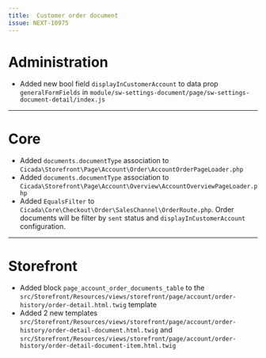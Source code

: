 ```yaml
---
title:  Customer order document
issue: NEXT-10975
---
```

# Administration
* Added new bool field `displayInCustomerAccount` to data prop `generalFormFields` in `module/sw-settings-document/page/sw-settings-document-detail/index.js`
___
# Core
* Added `documents.documentType` association to `Cicada\Storefront\Page\Account\Order\AccountOrderPageLoader.php`
* Added `documents.documentType` association to `Cicada\Storefront\Page\Account\Overview\AccountOverviewPageLoader.php`
* Added `EqualsFilter` to `Cicada\Core\Checkout\Order\SalesChannel\OrderRoute.php`. Order documents will be filter by `sent` status and `displayInCustomerAccount` configuration.
___
# Storefront
* Added block `page_account_order_documents_table` to the `src/Storefront/Resources/views/storefront/page/account/order-history/order-detail.html.twig` template
* Added 2 new templates `src/Storefront/Resources/views/storefront/page/account/order-history/order-detail-document.html.twig` and `src/Storefront/Resources/views/storefront/page/account/order-history/order-detail-document-item.html.twig`

